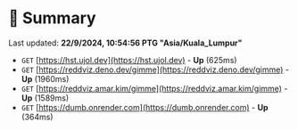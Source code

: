 # 📖 Summary
Last updated: **22/9/2024, 10:54:56 PTG "Asia/Kuala_Lumpur"**

- `GET` [https://hst.ujol.dev](https://hst.ujol.dev) - **Up** (625ms)
- `GET` [https://reddviz.deno.dev/gimme](https://reddviz.deno.dev/gimme) - **Up** (1960ms)
- `GET` [https://reddviz.amar.kim/gimme](https://reddviz.amar.kim/gimme) - **Up** (1589ms)
- `GET` [https://dumb.onrender.com](https://dumb.onrender.com) - **Up** (364ms)
